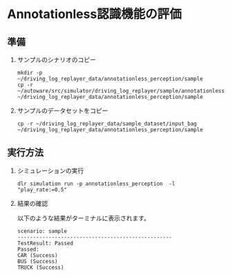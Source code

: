 # Annotationless認識機能の評価

## 準備

1. サンプルのシナリオのコピー

   ```shell
   mkdir -p ~/driving_log_replayer_data/annotationless_perception/sample
   cp -r ~/autoware/src/simulator/driving_log_replayer/sample/annotationless_perception/scenario.yaml ~/driving_log_replayer_data/annotationless_perception/sample
   ```

2. サンプルのデータセットをコピー

   ```shell
   cp -r ~/driving_log_replayer_data/sample_dataset/input_bag ~/driving_log_replayer_data/annotationless_perception/sample
   ```

## 実行方法

1. シミュレーションの実行

   ```shell
   dlr simulation run -p annotationless_perception  -l "play_rate:=0.5"
   ```

2. 結果の確認

   以下のような結果がターミナルに表示されます。

   ```shell
   scenario: sample
   --------------------------------------------------
   TestResult: Passed
   Passed:
   CAR (Success)
   BUS (Success)
   TRUCK (Success)
   ```
